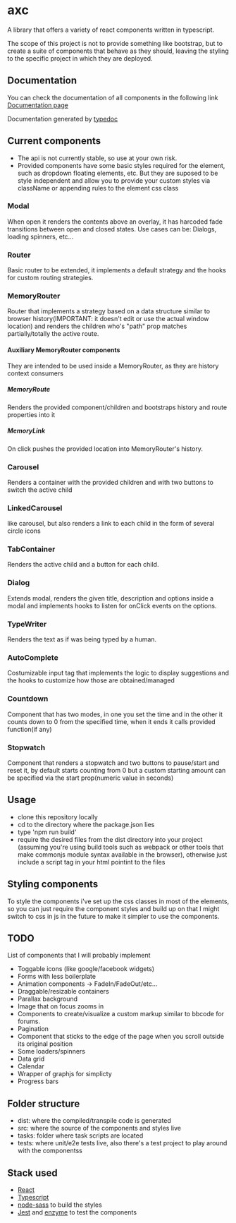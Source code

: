 # axc
A library that offers a variety of react components written in typescript.

The scope of this project is not to provide something like bootstrap, but to create a suite of components that behave as they should, leaving the styling to the specific project in which they are deployed.

## Documentation

You can check the documentation of all components in the following link
[Documentation page](https://alex-mas.github.io/axc/)

Documentation generated by [typedoc](https://typedoc.org/)


## Current components
- The api is not currently stable, so use at your own risk.
- Provided components have some basic styles required for the element, such as dropdown floating elements, etc. But they are suposed to be style independent and allow you to     provide your custom styles via className or appending rules to the element css class

### Modal 
When open it renders the contents above an overlay, it has harcoded fade transitions between open and closed states. Use cases can be: Dialogs, loading spinners, etc...

### Router 
Basic router to be extended, it implements a default strategy and the hooks for custom routing strategies.

### MemoryRouter
Router that implements a strategy based on a data structure similar to browser history(IMPORTANT: it doesn't edit or use the actual window location) and renders the children who's "path" prop matches partially/totally the active route.


#### Auxiliary MemoryRouter components
They are intended to be used inside a MemoryRouter, as they are history context consumers

##### MemoryRoute
Renders the provided component/children and bootstraps history and route properties into it

##### MemoryLink 
On click pushes the provided location into MemoryRouter's history.

### Carousel
Renders a container with the provided children and with two buttons to switch the active child

### LinkedCarousel
like carousel, but also renders a link to each child in the form of several circle icons

### TabContainer
Renders the active child and a button for each child.

### Dialog 
Extends modal, renders the given title, description and options inside a modal and implements hooks to listen for onClick events on the options.

### TypeWriter
Renders the text as if was being typed by a human. 

### AutoComplete
Costumizable input tag that implements the logic to display suggestions and the hooks to customize how those are obtained/managed

### Countdown
Component that has two modes, in one you set the time and in the other it counts down to 0 from the specified time, when it ends it calls provided function(if any)

### Stopwatch
Component that renders a stopwatch and two buttons to pause/start and reset it, by default starts counting from 0 but a custom starting amount can be specified via the start prop(numeric value in seconds)

## Usage

- clone this repository locally
- cd to the directory where the package.json lies
- type 'npm run build'
- require the desired files from the dist directory into your project (assuming you're using build tools such as webpack or other tools that make commonjs module syntax available in the browser), otherwise just include a script tag in your html pointint to the files 



## Styling components
To style the components i've set up the css classes in most of the elements, so you can just require the component styles and build up on that
I might switch to css in js in the future to make it simpler to use the components.

## TODO
List of components that I will probably implement

- Toggable icons (like google/facebook widgets)
- Forms with less boilerplate
- Animation components -> FadeIn/FadeOut/etc... 
- Draggable/resizable containers
- Parallax background
- Image that on focus zooms in
- Components to create/visualize a custom markup similar to bbcode for forums.
- Pagination
- Component that sticks to the edge of the page when you scroll outside its original position
- Some loaders/spinners
- Data grid
- Calendar
- Wrapper of graphjs for simplicty
- Progress bars


## Folder structure

- dist: where the compiled/transpile code is generated
- src: where the source of the components and styles live
- tasks: folder where task scripts are located
- tests: where unit/e2e tests live, also there's a test project to play around with the componentss


## Stack used
- [React](https://reactjs.org/)
- [Typescript](https://www.typescriptlang.org/)
- [node-sass](https://www.npmjs.com/package/node-sass) to build the styles
- [Jest](https://jestjs.io/) and [enzyme](https://github.com/airbnb/enzyme) to test the components
